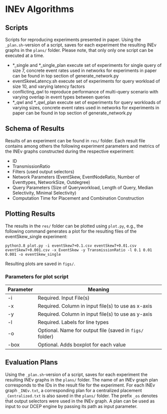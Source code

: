 # INEv Algorithms



## Scripts
Scripts for reproducing experiments presented in paper.
Using the `_plan.sh`-version of a script, saves for each experiment the resulting INEv graphs in the `plans/` folder. 
Please note, that only only one script can be executed at a time.

- *\_single and *\_single\_plan execute set of experiments for single query of size 7, concrete event rates used in networks for experiments in paper can be found in top section of generate_network.py 
- eventSkewLatency.sh execute set of experiments for query workload of size 10, and varying latency factors
- conflicting_qwl to reproduce performance of multi-query scenario with varying overlap in event types between queries
- *\_qwl and *\_qwl\_plan execute set of experiments for query workloads of varying sizes, concrete event rates used in networks for experiments in paper can be found in top section of generate_network.py 

## Schema of Results
Results of an experiment can be found in `res/` folder. Each result file contains among others the following  experiment parameters and metrics of the INEv graphs constructed during the respective experiment:
- ID
- TransmissionRatio
- Filters (used output selectors)
- Network Parameters (EventSkew, EventNodeRatio, Number of Eventtypes, NetworkSize, Outdegree)
- Query Parameters (Size of Queryworkload, Length of Query, Median Selectivity, Minimal Selectivity)
- Computation Time for Placement and Combination Construction

## Plotting Results

The results in the `res/` folder can be plotted using `plot.py`, e.g., the following command generates a plot for the resulting files of the eventSkew_single experiment:

`python3.8 plot.py -i eventSkew7+0.1.csv eventSkew7+0.01.csv eventSkew7+0.001.csv -x EventSkew -y TransmissionRatio -l 0.1 0.01 0.001 -o eventSkew_single`

Resulting plots are saved in `figs/`.

### Parameters for plot script
Parameter | Meaning
------------ | -------------
-i| Required. Input File(s)
-x| Required. Column in input file(s) to use as x-axis
-y |  Required. Column in input file(s) to use as y-axis
-l |  Required. Labels for line types
-o |  Optional. Name for output file (saved in `figs/` folder) 
-box |  Optional. Adds boxplot for each value

## Evaluation Plans

Using the `_plan.sh`-version of a script, saves for each experiment the resulting INEv graphs in the `plans/` folder. 
The name of an INEv graph plan corresponds to the IDs in the result file for the experiment.
For each INEv graph `_INEv.txt`, a corresponding plan for a centralized placement `_Centralized.txt` is also saved in the  `plans/` folder.
The prefix `_os` denotes that output selectors were used in the INEv graph.
A plan can be used as input to our DCEP engine by passing its path as input parameter.
